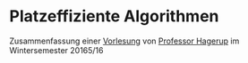 <h1>Platzeffiziente Algorithmen</h1>

Zusammenfassung einer <a href="https://thiserver.informatik.uni-augsburg.de/skripte/lehreSS15.html">Vorlesung</a> von <a href="https://www.informatik.uni-augsburg.de/thi/">Professor Hagerup</a> im Wintersemester 20165/16
